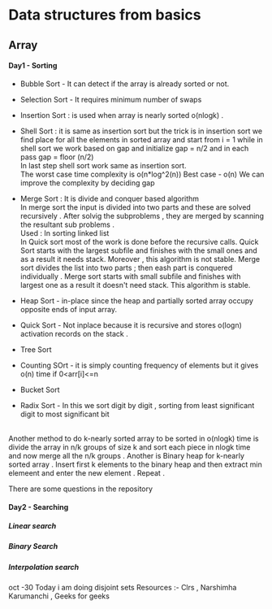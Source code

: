 # Data structures from basics 
## Array 

#### Day1 - Sorting

- Bubble Sort - It can detect if the array is already sorted or not. 
- Selection Sort - It requires minimum number of swaps 
- Insertion Sort 
: is used when array is nearly sorted o(nlogk) . 
- Shell Sort : it is same as insertion sort but the trick is in insertion sort we find place for all the elements in sorted array and start from i = 1 while 
   in shell sort we work based on gap and initialize gap = n/2 and in each pass gap = floor (n/2) <br />
   In last step shell sort work same as insertion sort. <br />
   The worst case time complexity is o(n*log^2(n))
   Best case - o(n) 
   We can improve the complexity by deciding gap 

- Merge Sort : It is divide and conquer based algorithm </br> 
  In merge sort the input is divided into two parts and these are solved recursively . After solvig the subproblems , they are merged by scanning the resultant      sub problems . </br>
     Used : In sorting linked list </br>
    In Quick sort most of the work is done before the recursive calls. Quick Sort starts with the largest subfile and finishes with the small ones and as a result     it needs stack. Moreover , this algorithm is not stable. Merge sort divides the list into two parts ; then eash part is conquered individually . Merge sort       starts with small subfile and finishes with largest one as a result it doesn't need stack. This algorithm is stable. 

- Heap Sort - in-place since the heap and partially sorted array occupy opposite ends of input array. 
- Quick Sort - Not inplace because it is recursive and stores o(logn) activation records on the stack . 
- Tree Sort
- Counting SOrt - it is simply counting frequency of elements but it gives o(n) time if  0<arr[i]<=n 
- Bucket Sort 
- Radix Sort - In this we sort digit by digit , sorting from least significant digit to most significant bit 
</br>
Another method to do k-nearly sorted array to be sorted in o(nlogk) time is divide the array in n/k groups of size k and sort each piece in nlogk time and now merge all the n/k groups . 
Another is Binary heap for k-nearly sorted array . Insert first k elements to the binary heap and then extract min elemeent and enter the new element . Repeat . 

There are some questions in the repository 
#### Day2 - Searching 
##### Linear search 
##### Binary Search 
##### Interpolation search 

oct -30 Today i am doing disjoint sets 
Resources :- Clrs , Narshimha Karumanchi , Geeks for geeks 



